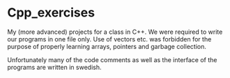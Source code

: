 # Cpp_exercises
My (more advanced) projects for a class in C++. We were required to write our programs in one file only. Use of vectors etc. was forbidden for the purpose of properly learning arrays, pointers and garbage collection.

Unfortunately many of the code comments as well as the interface of the programs are written in swedish. 
